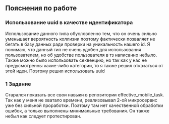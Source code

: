 ## Пояснения по работе
### Использование uuid в качестве идентификатора
Использование данного типа обусловленно тем, что он очень сильно уменьшает вероятность коллизии поэтому фактически позваляет не бегать в базу данных ради проверки на уникальность нашего id. Я понимаю, что данный тип не очень удобен для использования пользователем, но об удобстве пользователя в тз написанно небыло. Также можно было использовать секвенцию, но так как у нас не предусмотренны какие-либо категории, то я также решил отказаться от этой идеи. Поэтому решил использовать uuid

### 1 Задание
Старался показать все свои навыки в репозитории effective_mobile_task. Так как у меня не хватало времени, реализовывал 2-ой микросервис уже без сильной проработки. Поэтому там нет качественной обработки ошибок, а только выполнены минимальные требования. Он также небыл как следует протестирован.
